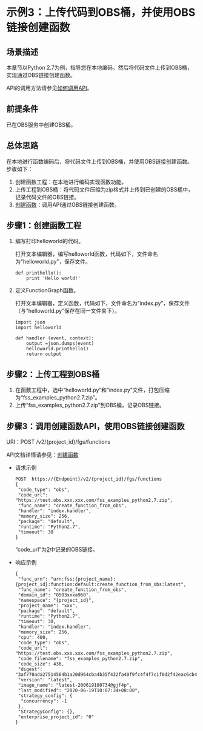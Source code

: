 # 示例3：上传代码到OBS桶，并使用OBS链接创建函数<a name="ZH-CN_TOPIC_0255589313"></a>

## 场景描述<a name="section11773144817815"></a>

本章节以Python 2.7为例，指导您在本地编码，然后将代码文件上传到OBS桶，实现通过OBS链接创建函数。

API的调用方法请参见[如何调用API](如何调用API.md)。

## 前提条件<a name="section1835181812285"></a>

已在OBS服务中创建OBS桶。

## 总体思路<a name="section780392783814"></a>

在本地进行函数编码后，将代码文件上传到OBS桶，并使用OBS链接创建函数。步骤如下：

1.  创建函数工程：在本地进行编码实现函数功能。
2.  上传工程到OBS桶：将代码文件压缩为zip格式并上传到已创建的OBS桶中，记录代码文件的OBS链接。
3.  [创建函数](创建函数.md)：调用API通过OBS链接创建函数。

## 步骤1：创建函数工程<a name="section14741921773"></a>

1.  编写打印helloworld的代码。

    打开文本编辑器，编写helloworld函数，代码如下，文件命名为“helloworld.py”，保存文件。

    ```
    def printhello(): 
        print 'Hello world!' 
    ```

2.  定义FunctionGraph函数。

    打开文本编辑器，定义函数，代码如下，文件命名为“index.py”，保存文件（与“helloworld.py”保存在同一文件夹下）。

    ```
    import json 
    import helloworld 
     
    def handler (event, context): 
        output =json.dumps(event) 
        helloworld.printhello() 
        return output
    ```


## 步骤2：上传工程到OBS桶<a name="section17199193504710"></a>

1.  在函数工程中，选中“helloworld.py”和“index.py”文件，打包压缩为“fss\_examples\_python2.7.zip”。
2.  <a name="li1966633145116"></a>上传“fss\_examples\_python2.7.zip”到OBS桶，记录OBS链接。

## 步骤3：调用创建函数API，使用OBS链接创建函数<a name="section20413632205210"></a>

URI：POST /v2/\{project\_id\}/fgs/functions

API文档详情请参见：[创建函数](创建函数.md)

-   请求示例

    ```
    POST  https://{Endpoint}/v2/{project_id}/fgs/functions
    {
     "code_type": "obs",
     "code_url": "https://test.obs.xxx.xxx.com/fss_examples_python2.7.zip",
     "func_name": "create_function_from_obs",
     "handler": "index.handler",
     "memory_size": 256,
     "package": "default",
     "runtime": "Python2.7",
     "timeout": 30
    }
    ```

    “code\_url”为[2](#li1966633145116)中记录的OBS链接。

-   响应示例

    ```
    {
     "func_urn": "urn:fss:{project_name}:{project_id}:function:default:create_function_from_obs:latest",
     "func_name": "create_function_from_obs",
     "domain_id": "0503xxxa960",
     "namespace": "{project_id}",
     "project_name": "xxx",
     "package": "default",
     "runtime": "Python2.7",
     "timeout": 30,
     "handler": "index.handler",
     "memory_size": 256,
     "cpu": 400,
     "code_type": "obs",
     "code_url": "https://test.obs.xxx.xxx.com/fss_examples_python2.7.zip",
     "code_filename": "fss_examples_python2.7.zip",
     "code_size": 436,
     "digest": "3af770ada27514564b1a20d964cba4b35f432fa40f9fc4f4f7c1f0d2f42eac6cb4db1358c195235966b05f66b4664e7bf31c3f384a9066b3d1fcc3e96b4c3f65",
     "version": "latest",
     "image_name": "latest-200619100734@gjf4p",
     "last_modified": "2020-06-19T10:07:34+08:00",
     "strategy_config": {
      "concurrency": -1
     },
     "StrategyConfig": {},
     "enterprise_project_id": "0"
    }
    ```


